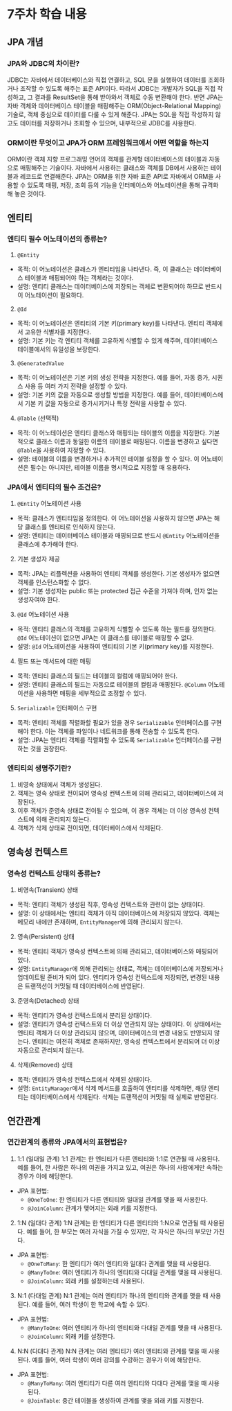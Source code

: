# 7주차 학습 내용

## JPA 개념
### JPA와 JDBC의 차이란?

 JDBC는 자바에서 데이터베이스와 직접 연결하고, SQL 문을 실행하여 데이터를 조회하거나 조작할 수 있도록 해주는 표준 API이다.
따라서 JDBC는 개발자가 SQL을 직접 작성하고, 그 결과를 ResultSet을 통해 받아와서 객체로 수동 변환해야 한다.
반면 JPA는 자바 객체와 데이터베이스 테이블을 매핑해주는 ORM(Object-Relational Mapping) 기술로, 객체 중심으로 데이터를
다룰 수 있게 해준다. JPA는 SQL을 직접 작성하지 않고도 데이터를 저장하거나 조회할 수 있으며, 내부적으로 JDBC를 사용한다.

### ORM이란 무엇이고 JPA가 ORM 프레임워크에서 어떤 역할을 하는지

 ORM이란 객체 지향 프로그래밍 언어의 객체를 관계형 데이터베이스의 테이블과 자동으로 매핑해주는 기술이다.
자바에서 사용하는 클래스와 객체를 DB에서 사용하는 테이블과 레코드로 연결해준다. JPA는 ORM을 위한 자바 표준
API로 자바에서 ORM을 사용할 수 있도록 매핑, 저장, 조회 등의 기능을 인터페이스와 어노테이션을 통해 규격화
해 놓은 것이다.

## 엔티티
### 엔티티 필수 어노테이션의 종류는?
1. `@Entity`
- 목적: 이 어노테이션은 클래스가 엔티티임을 나타낸다. 즉, 이 클래스는 데이터베이스 테이블과 매핑되어야 하는 객체라는 것이다.
- 설명: 엔티티 클래스는 데이터베이스에 저장되는 객체로 변환되어야 하므로 반드시 이 어노테이션이 필요하다.

2. `@Id`
- 목적: 이 어노테이션은 엔티티의 기본 키(primary key)를 나타낸다. 엔티티 객체에서 고유한 식별자를 지정한다.
- 설명: 기본 키는 각 엔티티 객체를 고유하게 식별할 수 있게 해주며, 데이터베이스 테이블에서의 유일성을 보장한다.

3. `@GeneratedValue`
- 목적: 이 어노테이션은 기본 키의 생성 전략을 지정한다. 예를 들어, 자동 증가, 시퀀스 사용 등 여러 가지 전략을 설정할 수 있다.
- 설명: 기본 키의 값을 자동으로 생성할 방법을 지정한다. 예를 들어, 데이터베이스에서 기본 키 값을 자동으로 증가시키거나 특정 전략을 사용할 수 있다.

4. `@Table` (선택적)
- 목적: 이 어노테이션은 엔티티 클래스와 매핑되는 테이블의 이름을 지정한다. 기본적으로 클래스 이름과 동일한 이름의 테이블로 매핑된다. 이름을 변경하고 싶다면 `@Table`을 사용하여 지정할 수 있다.
- 설명: 테이블의 이름을 변경하거나 추가적인 테이블 설정을 할 수 있다. 이 어노테이션은 필수는 아니지만, 테이블 이름을 명시적으로 지정할 때 유용하다.

### JPA에서 엔티티의 필수 조건은?

1. `@Entity` 어노테이션 사용
- 목적: 클래스가 엔티티임을 정의한다. 이 어노테이션을 사용하지 않으면 JPA는 해당 클래스를 엔티티로 인식하지 않는다.
- 설명: 엔티티는 데이터베이스 테이블과 매핑되므로 반드시 `@Entity` 어노테이션을 클래스에 추가해야 한다.

2. 기본 생성자 제공
- 목적: JPA는 리플렉션을 사용하여 엔티티 객체를 생성한다. 기본 생성자가 없으면 객체를 인스턴스화할 수 없다.
- 설명: 기본 생성자는 public 또는 protected 접근 수준을 가져야 하며, 인자 없는 생성자여야 한다.

3. `@Id` 어노테이션 사용
- 목적: 엔티티 클래스의 객체를 고유하게 식별할 수 있도록 하는 필드를 정의한다. `@Id` 어노테이션이 없으면 JPA는 이 클래스를 테이블로 매핑할 수 없다.
- 설명: `@Id` 어노테이션을 사용하여 엔티티의 기본 키(primary key)를 지정한다.

4. 필드 또는 메서드에 대한 매핑
- 목적: 엔티티 클래스의 필드는 테이블의 컬럼에 매핑되어야 한다.
- 설명: 엔티티 클래스의 필드는 자동으로 테이블의 컬럼과 매핑된다. `@Column` 어노테이션을 사용하면 매핑을 세부적으로 조정할 수 있다.

5. `Serializable` 인터페이스 구현
- 목적: 엔티티 객체를 직렬화할 필요가 있을 경우 `Serializable` 인터페이스를 구현해야 한다. 이는 객체를 파일이나 네트워크를 통해 전송할 수 있도록 한다.
- 설명: JPA는 엔티티 객체를 직렬화할 수 있도록 `Serializable` 인터페이스를 구현하는 것을 권장한다.

### 엔티티의 생명주기란?

1. 비영속 상태에서 객체가 생성된다.
2. 객체는 영속 상태로 전이되어 영속성 컨텍스트에 의해 관리되고, 데이터베이스에 저장된다.
3. 이후 객체가 준영속 상태로 전이될 수 있으며, 이 경우 객체는 더 이상 영속성 컨텍스트에 의해 관리되지 않는다.
4. 객체가 삭제 상태로 전이되면, 데이터베이스에서 삭제된다.

## 영속성 컨텍스트
### 영속성 컨텍스트 상태의 종류는?

1. 비영속(Transient) 상태
- 목적: 엔티티 객체가 생성된 직후, 영속성 컨텍스트와 관련이 없는 상태이다.
- 설명: 이 상태에서는 엔티티 객체가 아직 데이터베이스에 저장되지 않았다. 객체는 메모리 내에만 존재하며, `EntityManager`에 의해 관리되지 않는다.

2. 영속(Persistent) 상태
- 목적: 엔티티 객체가 영속성 컨텍스트에 의해 관리되고, 데이터베이스와 매핑되어 있다.
- 설명: `EntityManager`에 의해 관리되는 상태로, 객체는 데이터베이스에 저장되거나 업데이트될 준비가 되어 있다. 
       엔티티가 영속성 컨텍스트에 저장되면, 변경된 내용은 트랜잭션이 커밋될 때 데이터베이스에 반영된다.

3. 준영속(Detached) 상태
- 목적: 엔티티가 영속성 컨텍스트에서 분리된 상태이다.
- 설명: 엔티티가 영속성 컨텍스트와 더 이상 연관되지 않는 상태이다. 이 상태에서는 엔티티 객체가 더 이상 관리되지 않으며,
       데이터베이스의 변경 내용도 반영되지 않는다. 엔티티는 여전히 객체로 존재하지만, 영속성 컨텍스트에서 분리되어 더 이상 자동으로 관리되지 않는다.

4. 삭제(Removed) 상태
- 목적: 엔티티가 영속성 컨텍스트에서 삭제된 상태이다.
- 설명: `EntityManager`에서 삭제 메서드를 호출하여 엔티티를 삭제하면, 해당 엔티티는 데이터베이스에서 삭제된다. 삭제는 트랜잭션이 커밋될 때 실제로 반영된다.


## 연간관계
### 연간관계의 종류와 JPA에서의 표현법은?

1. 1:1 (일대일 관계)
1:1 관계는 한 엔티티가 다른 엔티티와 1:1로 연관될 때 사용된다. 예를 들어, 한 사람은 하나의 여권을 가지고 있고, 여권은 하나의 사람에게만 속하는 경우가 이에 해당한다.

- JPA 표현법:
    - `@OneToOne`: 한 엔티티가 다른 엔티티와 일대일 관계를 맺을 때 사용한다.
    - `@JoinColumn`: 관계가 맺어지는 외래 키를 지정한다.

2. 1:N (일대다 관계)
1:N 관계는 한 엔티티가 다른 엔티티와 1:N으로 연관될 때 사용된다. 예를 들어, 한 부모는 여러 자식을 가질 수 있지만, 각 자식은 하나의 부모만 가진다.

- JPA 표현법:
    - `@OneToMany`: 한 엔티티가 여러 엔티티와 일대다 관계를 맺을 때 사용된다.
    - `@ManyToOne`: 여러 엔티티가 하나의 엔티티와 다대일 관계를 맺을 때 사용된다.
    - `@JoinColumn`: 외래 키를 설정하는데 사용된다.

3. N:1 (다대일 관계)
N:1 관계는 여러 엔티티가 하나의 엔티티와 관계를 맺을 때 사용된다. 예를 들어, 여러 학생이 한 학교에 속할 수 있다.

- JPA 표현법:
    - `@ManyToOne`: 여러 엔티티가 하나의 엔티티와 다대일 관계를 맺을 때 사용된다.
    - `@JoinColumn`: 외래 키를 설정한다.

4. N:N (다대다 관계)
N:N 관계는 여러 엔티티가 여러 엔티티와 관계를 맺을 때 사용된다. 예를 들어, 여러 학생이 여러 강의를 수강하는 경우가 이에 해당한다.

- JPA 표현법:
    - `@ManyToMany`: 여러 엔티티가 다른 여러 엔티티와 다대다 관계를 맺을 때 사용된다.
    - `@JoinTable`: 중간 테이블을 생성하여 관계를 맺을 외래 키를 지정한다.